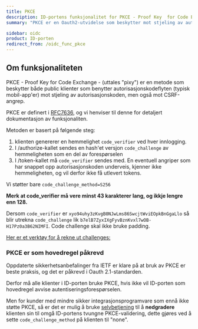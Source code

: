 ```yaml
---
title: PKCE
description: ID-portens funksjonalitet for PKCE - Proof Key  for Code Exchange
summary: "PKCE er en Oauth2-utvidelse som beskytter mot stjeling av autorisasjonkoden"

sidebar: oidc
product: ID-porten
redirect_from: /oidc_func_pkce
---
```


## Om funksjonaliteten

PKCE - Proof Key  for Code Exchange - (uttales "pixy") er en metode som beskytter både public klienter som benytter autorisasjonskodeflyten (typisk mobil-app'er) mot stjeling av autorisasjonskoden, men også mot CSRF-angrep.


PKCE er definert i [RFC7636](https://tools.ietf.org/html/rfc7636), og vi henviser til denne for detaljert dokumentasjon av funksjonaliten.

Metoden er basert på  følgende steg:

1. klienten genererer en hemmelighet `code_verifier` ved hver innlogging.  
2. I /authorize-kallet sendes en hash'et versjon `code_challenge` av hemmeligheten som en del av forespørselen
3. I /token-kallet må `code_verifier` sendes med. En eventuell angriper som har snappet opp autorisasjonskoden underveis, kjenner ikke hemmeligheten, og vil derfor ikke få utlevert tokens.

Vi støtter bare `code_challenge_method=S256`

**Merk at code_verifier må vere minst 43 karakterer lang, og ikkje lengre enn 128.**

Dersom `code_verifier` er `xyo94uhy3zKvgB0NJwLms86SwcjtWviEOpkBnGgaLlo` så blir utrekna `code_challenge` lik `b7elB7ZyxIXgFyvBznKvxl7wOB-H17Pz0a3B62NIMFI`.  Code challenge skal ikke bruke padding.

[Her er et verktøy for å rekne ut challenges:](https://gist.github.com/tonyxu-io/21eb57ab2a4aeb2a3ee10f77542abe64)


### PKCE er som hovedregel påkrevd

Oppdaterte sikkerhetsanbefalinger fra IETF er klare på at bruk av PKCE er beste praksis, og det er påkrevd i Oauth 2.1-standarden.

Derfor må alle klienter i ID-porten bruke PKCE, hvis ikke vil ID-porten som hovedregel avvise autentiseringsforespørselen.  

Men for kunder med mindre sikker integrasjonsprogramvare som ennå ikke støtte PKCE, så er det er mulig å bruke [selvbetjening]({{site.baseurl}}/docs/idporten/oidc/oidc_func_clientreg.html) til å **nedgradere** klienten sin til omgå ID-portens tvungne PKCE-validering, dette gjøres ved å sette `code_challenge_method` på klienten til "none".

